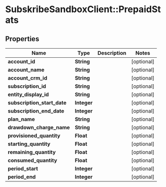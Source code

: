 # SubskribeSandboxClient::PrepaidStats

## Properties
Name | Type | Description | Notes
------------ | ------------- | ------------- | -------------
**account_id** | **String** |  | [optional] 
**account_name** | **String** |  | [optional] 
**account_crm_id** | **String** |  | [optional] 
**subscription_id** | **String** |  | [optional] 
**entity_display_id** | **String** |  | [optional] 
**subscription_start_date** | **Integer** |  | [optional] 
**subscription_end_date** | **Integer** |  | [optional] 
**plan_name** | **String** |  | [optional] 
**drawdown_charge_name** | **String** |  | [optional] 
**provisioned_quantity** | **Float** |  | [optional] 
**starting_quantity** | **Float** |  | [optional] 
**remaining_quantity** | **Float** |  | [optional] 
**consumed_quantity** | **Float** |  | [optional] 
**period_start** | **Integer** |  | [optional] 
**period_end** | **Integer** |  | [optional] 


